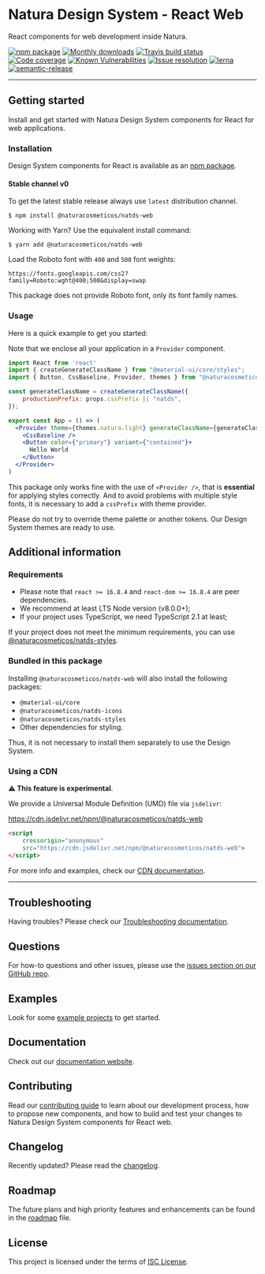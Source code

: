 # Natura Design System - React Web

React components for web development inside Natura.

[![npm package](https://img.shields.io/npm/v/@naturacosmeticos/natds-web/latest.svg)](https://www.npmjs.com/package/@naturacosmeticos/natds-web)
[![Monthly downloads](https://img.shields.io/npm/dm/@naturacosmeticos/natds-web.svg)](https://www.npmjs.com/package/@naturacosmeticos/natds-web)
[![Travis build status](https://travis-ci.org/natura-cosmeticos/natds-js.svg?branch=main)](https://travis-ci.com/natura-cosmeticos/natds-js)
[![Code coverage](https://img.shields.io/codecov/c/github/natura-cosmeticos/natds-js/main.svg)](https://codecov.io/gh/natura-cosmeticos/natds-js/branch/main)
[![Known Vulnerabilities](https://snyk.io/test/github/natura-cosmeticos/natds-js/badge.svg?targetFile=packages/web/package.json)](https://snyk.io/test/github/natura-cosmeticos/natds-js?targetFile=package.json)
[![Issue resolution](https://isitmaintained.com/badge/resolution/natura-cosmeticos/natds-js.svg)](https://isitmaintained.com/project/natura-cosmeticos/natds-js)
[![lerna](https://img.shields.io/badge/maintained%20with-lerna-cc00ff.svg)](https://lerna.js.org/)
[![semantic-release](https://img.shields.io/badge/%20%20%F0%9F%93%A6%F0%9F%9A%80-semantic--release-e10079.svg)](https://github.com/semantic-release/semantic-release)

---

## Getting started

Install and get started with Natura Design System components for React for web applications.

### Installation

Design System components for React is available as an [npm package](https://www.npmjs.com/package/@naturacosmeticos/natds-web).

#### Stable channel v0

To get the latest stable release always use `latest` distribution channel.

```shell script
$ npm install @naturacosmeticos/natds-web
```

Working with Yarn? Use the equivalent install command:

```shell script
$ yarn add @naturacosmeticos/natds-web
```

Load the Roboto font with `400` and `500` font weights:

```
https://fonts.googleapis.com/css2?family=Roboto:wght@400;500&display=swap
```

This package does not provide Roboto font, only its font family names.

### Usage

Here is a quick example to get you started:

Note that we enclose all your application in a `Provider` component.

```jsx
import React from 'react'
import { createGenerateClassName } from "@material-ui/core/styles";
import { Button, CssBaseline, Provider, themes } from "@naturacosmeticos/natds-web";

const generateClassName = createGenerateClassName({
    productionPrefix: props.cssPrefix || "natds",
});

export const App = () => (
  <Provider theme={themes.natura.light} generateClassName={generateClassName}>
    <CssBaseline />
    <Button color={"primary"} variant={"contained"}>
      Hello World
    </Button>
  </Provider>
)
```

This package only works fine with the use of `<Provider />`, that is **essential** for applying styles correctly. And to avoid problems with multiple style fonts, it is necessary to add a `cssPrefix` with theme provider.

Please do not try to override theme palette or another tokens. Our Design System themes are ready to use.

## Additional information

### Requirements

- Please note that `react >= 16.8.4` and `react-dom >= 16.8.4` are peer dependencies.
- We recommend at least LTS Node version (v8.0.0+);
- If your project uses TypeScript, we need TypeScript 2.1 at least;

If your project does not meet the minimum requirements, you can use [@naturacosmeticos/natds-styles](../styles/README.md).

### Bundled in this package

Installing `@naturacosmeticos/natds-web` will also install the following packages:

- `@material-ui/core`
- `@naturacosmeticos/natds-icons`
- `@naturacosmeticos/natds-styles`
- Other dependencies for styling.

Thus, it is not necessary to install them separately to use the Design System.

### Using a CDN

**⚠️ This feature is experimental**.

We provide a Universal Module Definition (UMD) file via `jsdelivr`:

https://cdn.jsdelivr.net/npm/@naturacosmeticos/natds-web

```html
<script
    crossorigin="anonymous"
    src="https://cdn.jsdelivr.net/npm/@naturacosmeticos/natds-web">
</script>
```

For more info and examples, check our [CDN documentation](./docs/using-cdn.md).

---

## Troubleshooting

Having troubles? Please check our [Troubleshooting documentation](../../TROUBLESHOOTING.md).

## Questions

For how-to questions and other issues, please use the [issues section on our GitHub repo](https://github.com/natura-cosmeticos/natds-js/issues).

## Examples

Look for some [example projects](https://github.com/natura-cosmeticos/natds-js/tree/main/examples) to get started.

## Documentation

Check out our [documentation website](http://storybook-web.natura.com.br/).

## Contributing

Read our [contributing guide](../../CONTRIBUTING.md) to learn about our development process, how to propose new components,
and how to build and test your changes to Natura Design System components for React web.

## Changelog

Recently updated? Please read the [changelog](./CHANGELOG.md).

## Roadmap

The future plans and high priority features and enhancements can be found in the [roadmap](../../docs/tech-roadmap.md) file.

## License

This project is licensed under the terms of [ISC License](../../LICENSE).
